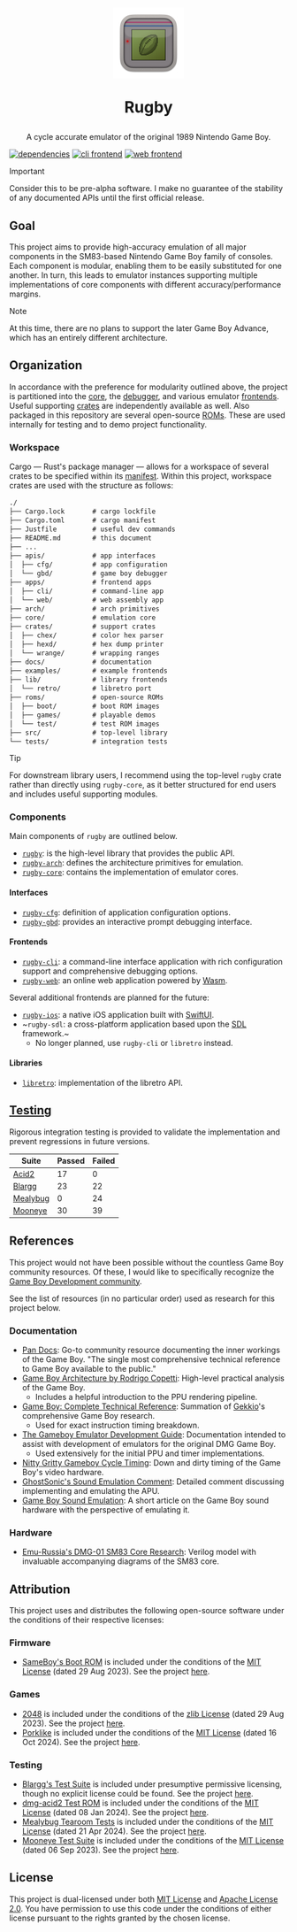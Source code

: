 <h1 align="center">
  <img width="128" height="128" src="./docs/assets/img/icon.png"/>
  <p>Rugby</p>
</h1>

<p align="center">
  A cycle accurate emulator of the original 1989 Nintendo Game Boy.
</p>

[![dependencies][dep.badge]][dep.hyper]
[![cli frontend][cli.badge]](./apps/cli)
[![web frontend][web.badge]](./apps/web)

> [!IMPORTANT]
>
> Consider this to be pre-alpha software. I make no guarantee of the stability
> of any documented APIs until the first official release.

## Goal

This project aims to provide high-accuracy emulation of all major components in
the SM83-based Nintendo Game Boy family of consoles. Each component is modular,
enabling them to be easily substituted for one another. In turn, this leads to
emulator instances supporting multiple implementations of core components with
different accuracy/performance margins.

> [!NOTE]
>
> At this time, there are no plans to support the later Game Boy Advance, which
> has an entirely different architecture.

## Organization

In accordance with the preference for modularity outlined above, the project is
partitioned into the [core](./core), the [debugger](./apis/gbd), and various
emulator [frontends](./apps). Useful supporting [crates](./crates) are
independently available as well. Also packaged in this repository are several
open-source [ROMs](./roms). These are used internally for testing and to demo
project functionality.

### Workspace

Cargo — Rust's package manager — allows for a workspace of several crates to be
specified within its [manifest](./Cargo.toml). Within this project, workspace
crates are used with the structure as follows:

```
./
├── Cargo.lock       # cargo lockfile
├── Cargo.toml       # cargo manifest
├── Justfile         # useful dev commands
├── README.md        # this document
├── ...
├── apis/            # app interfaces
│  ├── cfg/          # app configuration
│  └── gbd/          # game boy debugger
├── apps/            # frontend apps
│  ├── cli/          # command-line app
│  └── web/          # web assembly app
├── arch/            # arch primitives
├── core/            # emulation core
├── crates/          # support crates
│  ├── chex/         # color hex parser
│  ├── hexd/         # hex dump printer
│  └── wrange/       # wrapping ranges
├── docs/            # documentation
├── examples/        # example frontends
├── lib/             # library frontends
│  └── retro/        # libretro port
├── roms/            # open-source ROMs
│  ├── boot/         # boot ROM images
│  ├── games/        # playable demos
│  └── test/         # test ROM images
├── src/             # top-level library
└── tests/           # integration tests
```

> [!TIP]
>
> For downstream library users, I recommend using the top-level `rugby` crate
> rather than directly using `rugby-core`, as it better structured for end
> users and includes useful supporting modules.

### Components

Main components of `rugby` are outlined below.

- [`rugby`](./): is the high-level library that provides the public API.
- [`rugby-arch`](./arch): defines the architecture primitives for emulation.
- [`rugby-core`](./core): contains the implementation of emulator cores.

#### Interfaces

- [`rugby-cfg`](./apis/cfg): definition of application configuration options.
- [`rugby-gbd`](./apis/gbd): provides an interactive prompt debugging interface.

#### Frontends

- [`rugby-cli`](./apps/cli): a command-line interface application with rich
  configuration support and comprehensive debugging options.
- [`rugby-web`](./apps/web): an online web application powered by [Wasm].

Several additional frontends are planned for the future:

- [`rugby-ios`](./apps/ios): a native iOS application built with [SwiftUI].
- ~`rugby-sdl`: a cross-platform application based upon the [SDL] framework.~
  - No longer planned, use `rugby-cli` or `libretro` instead.

#### Libraries

- [`libretro`](./lib/retro): implementation of the libretro API.

## [Testing](./tests/README.md)

Rigorous integration testing is provided to validate the implementation and
prevent regressions in future versions.

|   Suite                  | Passed | Failed |
| ------------------------ | ------ | ------ |
| [Acid2][acid2.doc]       |     17 |      0 |
| [Blargg][blargg.doc]     |     23 |     22 |
| [Mealybug][mealybug.doc] |      0 |     24 |
| [Mooneye][mooneye.doc]   |     30 |     39 |

## References

This project would not have been possible without the countless Game Boy
community resources. Of these, I would like to specifically recognize the [Game
Boy Development community][gbdev].

See the list of resources (in no particular order) used as research for this
project below.

### Documentation

- [Pan Docs][pandocs]: Go-to community resource documenting the inner workings
  of the Game Boy. "The single most comprehensive technical reference to Game
  Boy available to the public."
- [Game Boy Architecture by Rodrigo Copetti][gbarch]: High-level practical
  analysis of the Game Boy.
  - Includes a helpful introduction to the PPU rendering pipeline.
- [Game Boy: Complete Technical Reference][gbctr]: Summation of [Gekkio]'s
  comprehensive Game Boy research.
  - Used for exact instruction timing breakdown.
- [The Gameboy Emulator Development Guide][gbedg]: Documentation intended to
  assist with development of emulators for the original DMG Game Boy.
  - Used extensively for the initial PPU and timer implementations.
- [Nitty Gritty Gameboy Cycle Timing][nitty]: Down and dirty timing of the Game
  Boy's video hardware.
- [GhostSonic's Sound Emulation Comment][gsonic]: Detailed comment discussing
  implementing and emulating the APU.
- [Game Boy Sound Emulation][ns256]: A short article on the Game Boy sound
  hardware with the perspective of emulating it.

### Hardware

- [Emu-Russia's DMG-01 SM83 Core Research][dmgcpu]: Verilog model with
  invaluable accompanying diagrams of the SM83 core.

## Attribution

This project uses and distributes the following open-source software under the
conditions of their respective licenses:

### Firmware

- [SameBoy's Boot ROM][sameboy.boot] is included under the conditions of the
  [MIT License][sameboy.license] (dated 29 Aug 2023). See the project
  [here][sameboy].

### Games

- [2048][2048.game] is included under the conditions of the
  [zlib License][2048.license] (dated 29 Aug 2023). See the project
  [here][2048].
- [Porklike][porklike.game] is included under the conditions of the
  [MIT License][porklike.license] (dated 16 Oct 2024). See the project
  [here][porklike].

### Testing

- [Blargg's Test Suite][blargg.test] is included under presumptive permissive
  licensing, though no explicit license could be found. See the project
  [here][blargg].
- [dmg-acid2 Test ROM][acid2.test] is included under the conditions of the [MIT
  License][acid2.license] (dated 08 Jan 2024). See the project [here][acid2].
- [Mealybug Tearoom Tests][mealybug.test] is included under the conditions of
  the [MIT License][mealybug.license] (dated 21 Apr 2024). See the project
  [here][mealybug].
- [Mooneye Test Suite][mooneye.test] is included under the conditions of the
  [MIT License][mooneye.license] (dated 06 Sep 2023). See the project
  [here][mooneye].

## License

This project is dual-licensed under both [MIT License](./LICENSE-MIT) and
[Apache License 2.0](./LICENSE-APACHE). You have permission to use this code
under the conditions of either license pursuant to the rights granted by the
chosen license.

<!--
  Reference-style links
-->

<!-- Badges -->
[cli.badge]: https://img.shields.io/badge/frontend-cli-blue
[dep.badge]: https://deps.rs/repo/github/kaplanz/rugby/status.svg
[dep.hyper]: https://deps.rs/repo/github/kaplanz/rugby
[web.badge]: https://img.shields.io/badge/frontend-web-orange

<!-- Organization -->
[sdl]:     https://www.libsdl.org
[swiftui]: https://developer.apple.com/xcode/swiftui/
[wasm]:    https://webassembly.org

<!-- References -->
[dmgcpu]:    https://github.com/emu-russia/dmgcpu
[gbarch]:    https://www.copetti.org/writings/consoles/game-boy
[gbctr]:     https://gekkio.fi/files/gb-docs/gbctr.pdf
[gbdev]:     https://gbdev.io
[gbedg]:     https://hacktix.github.io/GBEDG/
[gekkio]:    https://gekkio.fi
[gsonic]:    https://www.reddit.com/r/EmuDev/comments/5gkwi5/comment/dat3zni
[nitty]:     http://blog.kevtris.org/blogfiles/Nitty%20Gritty%20Gameboy%20VRAM%20Timing.txt
[ns256]:     https://nightshade256.github.io/2021/03/27/gb-sound-emulation.html
[pandocs]:   https://gbdev.io/pandocs/

<!-- Attribution -->
[2048]:             https://github.com/Sanqui/2048-gb
[2048.game]:        ./roms/games/2048/2048.gb
[2048.license]:     ./roms/games/2048/LICENSE
[acid2]:            https://github.com/mattcurrie/dmg-acid2
[acid2.doc]:        ./tests/README.md#acid2
[acid2.test]:       ./roms/test/acid2/dmg-acid2.gb
[acid2.license]:    ./roms/test/acid2/LICENSE
[blargg]:           https://github.com/retrio/gb-test-roms
[blargg.doc]:       ./tests/README.md#blargg
[blargg.test]:      ./roms/test/blargg
[mealybug]:         https://github.com/mattcurrie/mealybug-tearoom-tests
[mealybug.doc]:     ./tests/README.md#mealybug
[mealybug.test]:    ./roms/test/mealybug
[mealybug.license]: ./roms/test/mealybug/LICENSE
[mooneye]:          https://github.com/Gekkio/mooneye-test-suite
[mooneye.doc]:      ./tests/README.md#mooneye
[mooneye.test]:     ./roms/test/mooneye
[mooneye.license]:  ./roms/test/mooneye/LICENSE
[porklike]:         https://github.com/binji/porklike.gb
[porklike.game]:    ./roms/games/porklike/porklike.gb
[porklike.license]: ./roms/games/porklike/LICENSE
[sameboy]:          https://sameboy.github.io
[sameboy.boot]:     ./roms/boot/sameboy/dmg_boot.bin
[sameboy.license]:  ./roms/boot/sameboy/LICENSE
